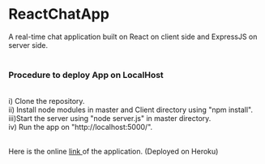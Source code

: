 # ReactChatApp <br />

A real-time chat application built on React on client side and ExpressJS on server side. <br /><br />

<h3> Procedure to deploy App on LocalHost </h3> <br />
i) Clone the repository. <br />
ii) Install node modules in master and Client directory using "npm install". <br />
iii)Start the server using "node server.js" in master directory. <br />
iv) Run the app on "http://localhost:5000/". <br /> <br />

Here is the online <a href="https://blooming-castle-21290.herokuapp.com/"> link </a> of the application. (Deployed on Heroku)
